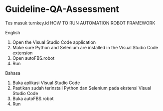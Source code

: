 # Guideline-QA-Assessment
Tes masuk turnkey.id
HOW TO RUN AUTOMATION ROBOT FRAMEWORK

English
1. Open the Visual Studio Code application
2. Make sure Python and Selenium are installed in the Visual Studio Code extension
3. Open autoFBS.robot
4. Run

Bahasa
1. Buka aplikasi Visual Studio Code
2. Pastikan sudah terinstall Python dan Selenium pada ekstensi Visual Studio Code
3. Buka autoFBS.robot
4. Run
